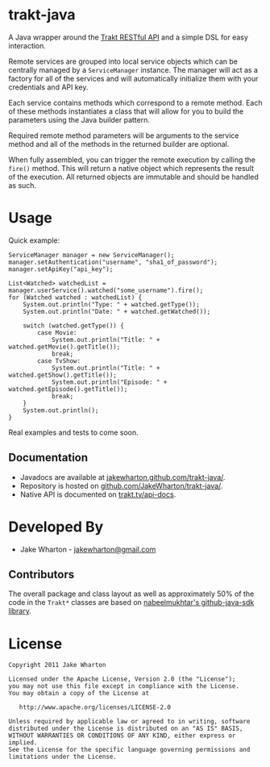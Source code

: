 trakt-java
============

A Java wrapper around the [Trakt RESTful API][1] and a simple DSL for easy
interaction.

Remote services are grouped into local service objects which can be centrally
managed by a `ServiceManager` instance. The manager will act as a factory for
all of the services and will automatically initialize them with your
credentials and API key.

Each service contains methods which correspond to a remote method. Each of
these methods instantiates a class that will allow for you to build the
parameters using the Java builder pattern.

Required remote method parameters will be arguments to the service method and
all of the methods in the returned builder are optional.

When fully assembled, you can trigger the remote execution by calling the
`fire()` method. This will return a native object which represents the result
of the execution. All returned objects are immutable and should be handled
as such.



Usage
=====

Quick example:

    ServiceManager manager = new ServiceManager();
    manager.setAuthentication("username", "sha1_of_password");
    manager.setApiKey("api_key");
    
    List<Watched> watchedList = manager.userService().watched("some_username").fire();
    for (Watched watched : watchedList) {
    	System.out.println("Type: " + watched.getType());
    	System.out.println("Date: " + watched.getWatched());
    	
    	switch (watched.getType()) {
    		case Movie:
    			System.out.println("Title: " + watched.getMovie().getTitle());
    			break;
    		case TvShow:
    			System.out.println("Title: " + watched.getShow().getTitle());
    			System.out.println("Episode: " + watched.getEpisode().getTitle());
    			break;
    	}
    	System.out.println();
    }

Real examples and tests to come soon.


Documentation
-------------

 * Javadocs are available at [jakewharton.github.com/trakt-java/][2].
 * Repository is hosted on [github.com/JakeWharton/trakt-java/][3].
 * Native API is documented on [trakt.tv/api-docs][1].



Developed By
============

* Jake Wharton - <jakewharton@gmail.com>


Contributors
------------

The overall package and class layout as well as approximately 50% of the code
in the `Trakt*` classes are based on [nabeelmukhtar's github-java-sdk
library][4].



License
=======

    Copyright 2011 Jake Wharton

    Licensed under the Apache License, Version 2.0 (the "License");
    you may not use this file except in compliance with the License.
    You may obtain a copy of the License at

       http://www.apache.org/licenses/LICENSE-2.0

    Unless required by applicable law or agreed to in writing, software
    distributed under the License is distributed on an "AS IS" BASIS,
    WITHOUT WARRANTIES OR CONDITIONS OF ANY KIND, either express or implied.
    See the License for the specific language governing permissions and
    limitations under the License.




 [1]: http://trakt.tv/api-docs
 [2]: http://jakewharton.github.com/trakt-java/
 [3]: https://github.com/JakeWharton/trakt-java/
 [4]: https://github.com/nabeelmukhtar/github-java-sdk
